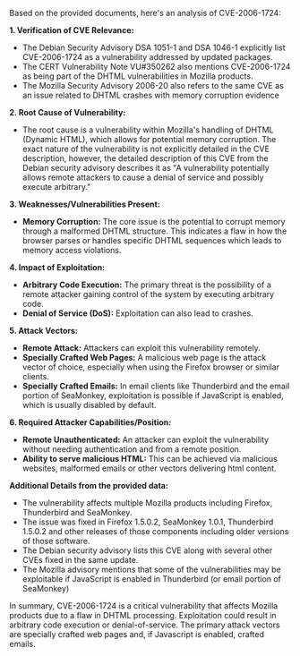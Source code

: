 Based on the provided documents, here's an analysis of CVE-2006-1724:

**1. Verification of CVE Relevance:**

*   The Debian Security Advisory DSA 1051-1 and DSA 1046-1 explicitly list CVE-2006-1724 as a vulnerability addressed by updated packages.
*   The CERT Vulnerability Note VU#350262 also mentions CVE-2006-1724 as being part of the DHTML vulnerabilities in Mozilla products.
*  The Mozilla Security Advisory 2006-20 also refers to the same CVE as an issue related to DHTML crashes with memory corruption evidence

**2. Root Cause of Vulnerability:**

*   The root cause is a vulnerability within Mozilla's handling of DHTML (Dynamic HTML), which allows for potential memory corruption. The exact nature of the vulnerability is not explicitly detailed in the CVE description, however, the detailed description of this CVE from the Debian security advisory describes it as "A vulnerability potentially allows remote attackers to cause a denial of service and possibly execute arbitrary."

**3. Weaknesses/Vulnerabilities Present:**

*   **Memory Corruption:** The core issue is the potential to corrupt memory through a malformed DHTML structure. This indicates a flaw in how the browser parses or handles specific DHTML sequences which leads to memory access violations.

**4. Impact of Exploitation:**

*   **Arbitrary Code Execution:** The primary threat is the possibility of a remote attacker gaining control of the system by executing arbitrary code.
*   **Denial of Service (DoS):** Exploitation can also lead to crashes.

**5. Attack Vectors:**

*   **Remote Attack:** Attackers can exploit this vulnerability remotely.
*   **Specially Crafted Web Pages:** A malicious web page is the attack vector of choice, especially when using the Firefox browser or similar clients.
*   **Specially Crafted Emails:** In email clients like Thunderbird and the email portion of SeaMonkey, exploitation is possible if JavaScript is enabled, which is usually disabled by default.

**6. Required Attacker Capabilities/Position:**

*   **Remote Unauthenticated:** An attacker can exploit the vulnerability without needing authentication and from a remote position.
*   **Ability to serve malicious HTML:** This can be achieved via malicious websites, malformed emails or other vectors delivering html content.

**Additional Details from the provided data:**

*   The vulnerability affects multiple Mozilla products including Firefox, Thunderbird and SeaMonkey.
*   The issue was fixed in Firefox 1.5.0.2, SeaMonkey 1.0.1, Thunderbird 1.5.0.2 and other releases of those components including older versions of those software.
*   The Debian security advisory lists this CVE along with several other CVEs fixed in the same update.
*  The Mozilla advisory mentions that some of the vulnerabilities may be exploitable if JavaScript is enabled in Thunderbird (or email portion of SeaMonkey)

In summary, CVE-2006-1724 is a critical vulnerability that affects Mozilla products due to a flaw in DHTML processing. Exploitation could result in arbitrary code execution or denial-of-service. The primary attack vectors are specially crafted web pages and, if Javascript is enabled, crafted emails.